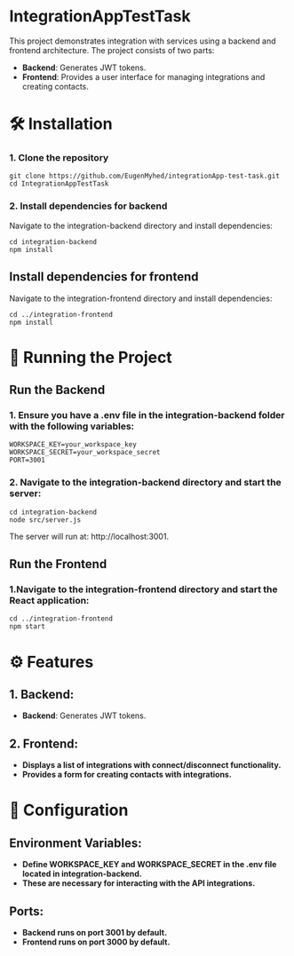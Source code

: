 # IntegrationAppTestTask

This project demonstrates integration with services using a backend and frontend architecture. The project consists of two parts:
- **Backend**: Generates JWT tokens.
- **Frontend**: Provides a user interface for managing integrations and creating contacts.

# 🛠️ Installation
### 1. Clone the repository
```
git clone https://github.com/EugenMyhed/integrationApp-test-task.git
cd IntegrationAppTestTask
```
### 2. Install dependencies for backend
Navigate to the integration-backend directory and install dependencies:

```
cd integration-backend
npm install
```
## Install dependencies for frontend
Navigate to the integration-frontend directory and install dependencies:

```
cd ../integration-frontend
npm install
```
# 🚀 Running the Project

## Run the Backend
### 1. Ensure you have a .env file in the integration-backend folder with the following variables:
```
WORKSPACE_KEY=your_workspace_key
WORKSPACE_SECRET=your_workspace_secret
PORT=3001
```
### 2. Navigate to the integration-backend directory and start the server:
```
cd integration-backend
node src/server.js
```
The server will run at: http://localhost:3001.

## Run the Frontend
### 1.Navigate to the integration-frontend directory and start the React application:
```
cd ../integration-frontend
npm start
```

# ⚙️ Features
## 1. Backend:
- **Backend**: Generates JWT tokens.
## 2. Frontend:
- **Displays a list of integrations with connect/disconnect functionality.**
- **Provides a form for creating contacts with integrations.**

# 🔧 Configuration
## Environment Variables:
- **Define WORKSPACE_KEY and WORKSPACE_SECRET in the .env file located in integration-backend.**
- **These are necessary for interacting with the API integrations.**
## Ports:
- **Backend runs on port 3001 by default.**
- **Frontend runs on port 3000 by default.**